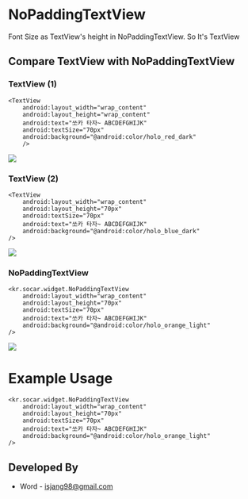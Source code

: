 # NoPaddingTextView

Font Size as TextView's height in NoPaddingTextView. So It's TextView

## Compare TextView with NoPaddingTextView
### TextView (1)
	<TextView
        android:layout_width="wrap_content"
        android:layout_height="wrap_content"
        android:text="쏘카 타자~ ABCDEFGHIJK"
        android:textSize="70px"
        android:background="@android:color/holo_red_dark"
        />

![](https://github.com/isjang98/NoPaddingTextView/blob/master/img/wrap_textview.png)

### TextView (2)
    <TextView
        android:layout_width="wrap_content"
        android:layout_height="70px"
        android:textSize="70px"
        android:text="쏘카 타자~ ABCDEFGHIJK"
        android:background="@android:color/holo_blue_dark"
    />
    
![](https://github.com/isjang98/NoPaddingTextView/blob/master/img/50px_textview.png)

### NoPaddingTextView
    <kr.socar.widget.NoPaddingTextView
    	android:layout_width="wrap_content"
    	android:layout_height="70px"
    	android:textSize="70px"
    	android:text="쏘카 타자~ ABCDEFGHIJK"
    	android:background="@android:color/holo_orange_light"
    />

![](https://github.com/isjang98/NoPaddingTextView/blob/master/img/NoPaddingTextView.png)

# Example Usage	
    <kr.socar.widget.NoPaddingTextView
    	android:layout_width="wrap_content"
    	android:layout_height="70px"
    	android:textSize="70px"
    	android:text="쏘카 타자~ ABCDEFGHIJK"
    	android:background="@android:color/holo_orange_light"
    />




## Developed By
- Word - isjang98@gmail.com
